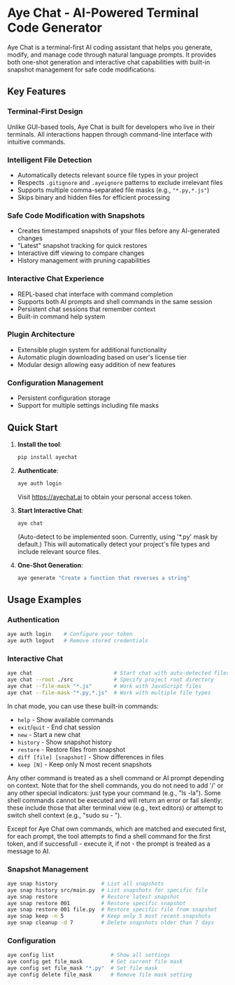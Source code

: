 # Aye Chat - AI-Powered Terminal Code Generator

Aye Chat is a terminal-first AI coding assistant that helps you generate, modify, and manage code through natural language prompts. It provides both one-shot generation and interactive chat capabilities with built-in snapshot management for safe code modifications.

## Key Features

### Terminal-First Design
Unlike GUI-based tools, Aye Chat is built for developers who live in their terminals. All interactions happen through command-line interface with intuitive commands.

### Intelligent File Detection
- Automatically detects relevant source file types in your project
- Respects `.gitignore` and `.ayeignore` patterns to exclude irrelevant files
- Supports multiple comma-separated file masks (e.g., `"*.py,*.js"`)
- Skips binary and hidden files for efficient processing

### Safe Code Modification with Snapshots
- Creates timestamped snapshots of your files before any AI-generated changes
- "Latest" snapshot tracking for quick restores
- Interactive diff viewing to compare changes
- History management with pruning capabilities

### Interactive Chat Experience
- REPL-based chat interface with command completion
- Supports both AI prompts and shell commands in the same session
- Persistent chat sessions that remember context
- Built-in command help system

### Plugin Architecture
- Extensible plugin system for additional functionality
- Automatic plugin downloading based on user's license tier
- Modular design allowing easy addition of new features

### Configuration Management
- Persistent configuration storage
- Support for multiple settings including file masks

## Quick Start

1. **Install the tool**:
   ```bash
   pip install ayechat
   ```

2. **Authenticate**:
   ```bash
   aye auth login
   ```
   Visit https://ayechat.ai to obtain your personal access token.

3. **Start Interactive Chat**:
   ```bash
   aye chat
   ```
   (Auto-detect to be implemented soon. Currently, using '*.py' mask by default.) This will automatically detect your project's file types and include relevant source files.

4. **One-Shot Generation**:
   ```bash
   aye generate "Create a function that reverses a string"
   ```

## Usage Examples
### Authentication
```bash
aye auth login    # Configure your token
aye auth logout   # Remove stored credentials
```

### Interactive Chat
```bash
aye chat                          # Start chat with auto-detected files
aye chat --root ./src             # Specify project root directory
aye chat --file-mask "*.js"       # Work with JavaScript files
aye chat --file-mask "*.py,*.js"  # Work with multiple file types
```

In chat mode, you can use these built-in commands:
- `help` - Show available commands
- `exit`/`quit` - End chat session
- `new` - Start a new chat
- `history` - Show snapshot history
- `restore` - Restore files from snapshot
- `diff [file] [snapshot]` - Show differences in files
- `keep [N]` - Keep only N most recent snapshots

Any other command is treated as a shell command or AI prompt depending on context. Note that for the shell commands, you do not need to add '/' or any other special indicators: just type your command (e.g., "ls -la"). Some shell commands cannot be executed and will return an error or fail silently: these include those that alter terminal view (e.g., text editors) or attempt to switch shell context (e.g., "sudo su - ").

Except for Aye Chat own commands, which are matched and executed first, for each prompt, the tool attempts to find a shell command for the first token, and if successfull - execute it, if not - the prompt is treated as a message to AI.

### Snapshot Management
```bash
aye snap history              # List all snapshots
aye snap history src/main.py  # List snapshots for specific file
aye snap restore              # Restore latest snapshot
aye snap restore 001          # Restore specific snapshot
aye snap restore 001 file.py  # Restore specific file from snapshot
aye snap keep -n 5            # Keep only 5 most recent snapshots
aye snap cleanup -d 7         # Delete snapshots older than 7 days
```

### Configuration
```bash
aye config list                  # Show all settings
aye config get file_mask         # Get current file mask
aye config set file_mask "*.py"  # Set file mask
aye config delete file_mask      # Remove file mask setting
```

